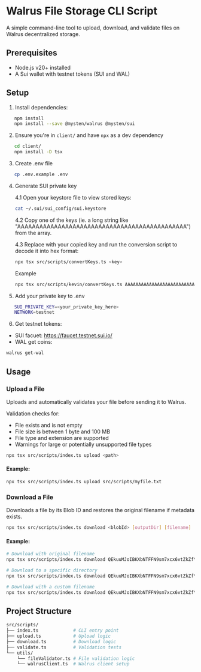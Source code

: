 # Walrus File Storage CLI Script

A simple command-line tool to upload, download, and validate files on Walrus decentralized storage.

## Prerequisites

- Node.js v20+ installed
- A Sui wallet with testnet tokens (SUI and WAL)

## Setup

1. Install dependencies:
```bash
   npm install
   npm install --save @mysten/walrus @mysten/sui
```

2. Ensure you're in `client/` and have `npx` as a dev dependency 
```bash
   cd client/
   npm install -D tsx
```

3. Create .env file
```bash
   cp .env.example .env
```

4. Generate SUI private key

    4.1 Open your keystore file to view stored keys:
    ```bash
    cat ~/.sui/sui_config/sui.keystore
    ```

    4.2 Copy one of the keys (ie. a long string like "AAAAAAAAAAAAAAAAAAAAAAAAAAAAAAAAAAAAAAAAAAAAAA") from the array.

    4.3 Replace <key> with your copied key and run the conversion script to decode it into hex format: 
    ```bash
    npx tsx src/scripts/convertKeys.ts <key>
    ```
    Example
     ```bash
    npx tsx src/scripts/kevin/convertKeys.ts AAAAAAAAAAAAAAAAAAAAAAAAAAAAAAAAAAAAAAAAAAAAAA
    ```

5. Add your private key to .env
```bash
   SUI_PRIVATE_KEY=<your_private_key_here>
   NETWORK=testnet
```

6. Get testnet tokens:

- SUI facuet: https://faucet.testnet.sui.io/
- WAL get coins: 
```bash
walrus get-wal
```

## Usage

### Upload a File
Uploads and automatically validates your file before sending it to Walrus.

Validation checks for: 
- File exists and is not empty
- File size is between 1 byte and 100 MB
- File type and extension are supported
- Warnings for large or potentially unsupported file types
```bash
npx tsx src/scripts/index.ts upload <path>
```
#### Example:
```bash
npx tsx src/scripts/index.ts upload src/scripts/myfile.txt
```

### Download a File
Downloads a file by its Blob ID and restores the original filename if metadata exists.
```bash
npx tsx src/scripts/index.ts download <blobId> [outputDir] [filename]
```

#### Example:
```bash
# Download with original filename
npx tsx src/scripts/index.ts download QEkuuMJoIBKXbNTFFN9sm7xcx6vtZkZfYOYDYOpJ0LY

# Download to a specific directory
npx tsx src/scripts/index.ts download QEkuuMJoIBKXbNTFFN9sm7xcx6vtZkZfYOYDYOpJ0LY ./downloads

# Download with a custom filename
npx tsx src/scripts/index.ts download QEkuuMJoIBKXbNTFFN9sm7xcx6vtZkZfYOYDYOpJ0LY ./downloads myfile.txt
```

## Project Structure
```bash
src/scripts/
├── index.ts             # CLI entry point
├── upload.ts            # Upload logic
├── download.ts          # Download logic
├── validate.ts          # Validation tests
└── utils/
    └── fileValidator.ts # File validation logic
    └── walrusClient.ts  # Walrus client setup
```
